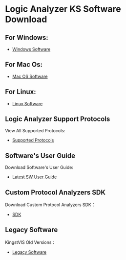 # Logic Analyzer KS Software Download
 
## For Windows:  
- [Windows Software](http://www.qdkingst.com/download/vis_win)
## For Mac Os: 
- [Mac OS Software](http://www.qdkingst.com/download/vis_mac)
## For Linux:   
- [Linux Software](http://www.qdkingst.com/download/vis_linux)

## Logic Analyzer Support Protocols
View All Supported Protocols:  
- [Supported Protocols](http://www.qdkingst.com/en/plist)

## Software's User Guide
Download Software's User Guide: 
- [Latest SW User Guide](https://www.qdkingst.com/download/vis_ug_en)

##  Custom Protocol Analyzers SDK
Download Custom Protocol Analyzers SDK： 
- [SDK](http://www.qdkingst.com/download/vis_sdk)

## Legacy Software 
KingstVIS Old Versions：
- [Legacy Software](http://www.qdkingst.com/en/vis-old)
